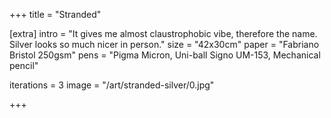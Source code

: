+++
title = "Stranded"

[extra]
intro = "It gives me almost claustrophobic vibe, therefore the name. Silver looks so much nicer in person."
size = "42x30cm"
paper = "Fabriano Bristol 250gsm"
pens = "Pigma Micron, Uni-ball Signo UM-153, Mechanical pencil"

iterations = 3
image = "/art/stranded-silver/0.jpg"

+++
